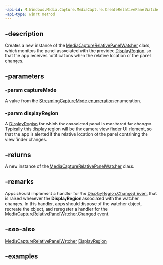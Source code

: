 ```yaml
---
-api-id: M:Windows.Media.Capture.MediaCapture.CreateRelativePanelWatcher(Windows.Media.Capture.StreamingCaptureMode,Windows.UI.WindowManagement.DisplayRegion)
-api-type: winrt method
---
```


## -description

Creates a new instance of the [MediaCaptureRelativePanelWatcher](mediacapturerelativepanelwatcher.md) class, which monitors the panel associated with the provided [DisplayRegion](/uwp/api/windows.ui.windowmanagement.displayregion), so that the app receives notifications when the relative location of the panel changes. 

## -parameters

### -param captureMode

A value from the [StreamingCaptureMode enumeration](/uwp/api/windows.media.capture.streamingcapturemode) enumeration.

### -param displayRegion

A [DisplayRegion](/uwp/api/windows.ui.windowmanagement.displayregion) for which the associated panel is monitored for changes. Typically this display region will be the camera view finder UI element, so that the app is alerted if the relative location of the panel containing the view finder changes.  

## -returns

A new instance of the [MediaCaptureRelativePanelWatcher](mediacapturerelativepanelwatcher.md) class.

## -remarks

Apps should implement a handler for the [DisplayRegion.Changed Event](/en-us/uwp/api/windows.ui.windowmanagement.displayregion.changed) that is raised whenever the **DisplayRegion** associated with the watcher changes. In this handler, apps should dispose of the watcher object, recreate the object, and reregister a handler for the [MediaCaptureRelativePanelWatcher.Changed](mediacapturerelativepanelwatcher_changed.md) event. 

## -see-also

[MediaCaptureRelativePanelWatcher](mediacapturerelativepanelwatcher.md)
[DisplayRegion](/uwp/api/windows.ui.windowmanagement.displayregion)

## -examples

